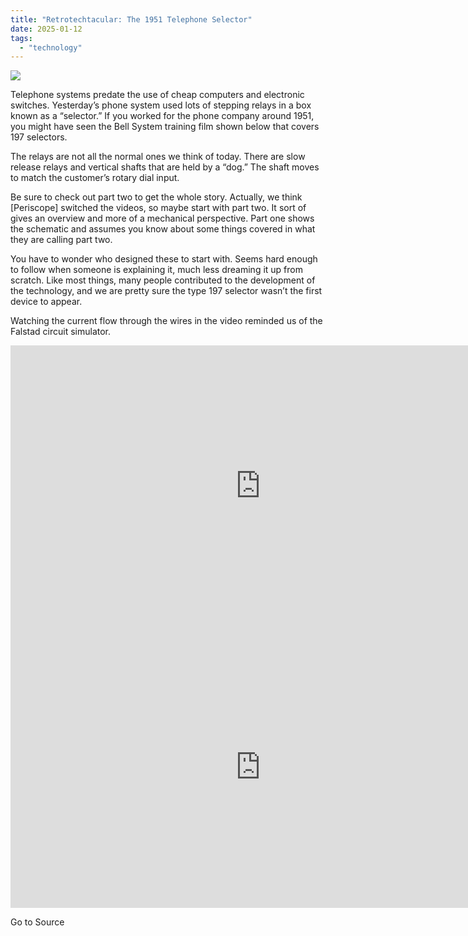```yaml
---
title: "Retrotechtacular: The 1951 Telephone Selector"
date: 2025-01-12
tags: 
  - "technology"
---
```


![](https://hackaday.com/wp-content/uploads/2025/01/bell.png?w=800)

Telephone systems predate the use of cheap computers and electronic switches. Yesterday’s phone system used lots of stepping relays in a box known as a “selector.” If you worked for the phone company around 1951, you might have seen the Bell System training film shown below that covers 197 selectors.

The relays are not all the normal ones we think of today. There are slow release relays and vertical shafts that are held by a “dog.” The shaft moves to match the customer’s rotary dial input.

Be sure to check out part two to get the whole story. Actually, we think \[Periscope\] switched the videos, so maybe start with part two. It sort of gives an overview and more of a mechanical perspective. Part one shows the schematic and assumes you know about some things covered in what they are calling part two.

You have to wonder who designed these to start with. Seems hard enough to follow when someone is explaining it, much less dreaming it up from scratch. Like most things, many people contributed to the development of the technology, and we are pretty sure the type 197 selector wasn’t the first device to appear.

Watching the current flow through the wires in the video reminded us of the Falstad circuit simulator.

<iframe loading="lazy" title="&quot; THE STEP BY STEP SWITCH 197 TYPE SELECTORS &quot; 1951 BELL SYSTEM TRAINING FILM  (PART 1) GG45465" width="800" height="450" src="https://www.youtube.com/embed/wSylaHLIzYE?feature=oembed" frameborder="0" allow="accelerometer; autoplay; clipboard-write; encrypted-media; gyroscope; picture-in-picture; web-share" referrerpolicy="strict-origin-when-cross-origin" allowfullscreen></iframe>

<iframe loading="lazy" title="&quot; THE STEP BY STEP SWITCH  TYPE 197 SELECTORS &quot; 1950s BELL TELEPHONE TRAINING FILM (PART 2) GG45525" width="800" height="450" src="https://www.youtube.com/embed/zhse34G33A4?feature=oembed" frameborder="0" allow="accelerometer; autoplay; clipboard-write; encrypted-media; gyroscope; picture-in-picture; web-share" referrerpolicy="strict-origin-when-cross-origin" allowfullscreen></iframe>

Go to Source

